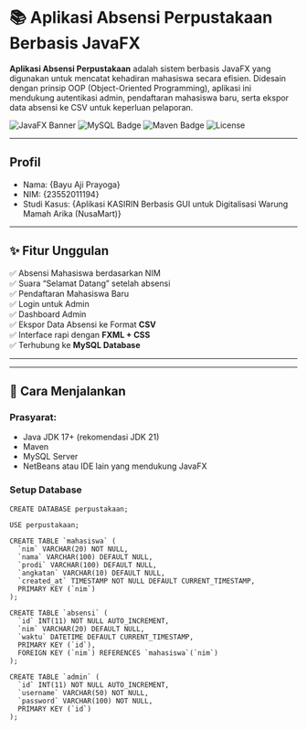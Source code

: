 # 📚 Aplikasi Absensi Perpustakaan Berbasis JavaFX

**Aplikasi Absensi Perpustakaan** adalah sistem berbasis JavaFX yang digunakan untuk mencatat kehadiran mahasiswa secara efisien. Didesain dengan prinsip OOP (Object-Oriented Programming), aplikasi ini mendukung autentikasi admin, pendaftaran mahasiswa baru, serta ekspor data absensi ke CSV untuk keperluan pelaporan.

![JavaFX Banner](https://img.shields.io/badge/JavaFX-UI-orange)
![MySQL Badge](https://img.shields.io/badge/MySQL-Database-blue)
![Maven Badge](https://img.shields.io/badge/Maven-Build%20Tool-red)
![License](https://img.shields.io/badge/License-MIT-green)

---

## Profil

<ul>
  <li>Nama: {Bayu Aji Prayoga}</li>
  <li>NIM: {23552011194}</li>
  <li>Studi Kasus: {Aplikasi KASIRIN Berbasis GUI untuk Digitalisasi Warung Mamah Arika (NusaMart)}</li>
</ul>

---
## ✨ Fitur Unggulan

✅ Absensi Mahasiswa berdasarkan NIM  
✅ Suara “Selamat Datang” setelah absensi  
✅ Pendaftaran Mahasiswa Baru  
✅ Login untuk Admin  
✅ Dashboard Admin  
✅ Ekspor Data Absensi ke Format **CSV**  
✅ Interface rapi dengan **FXML + CSS**  
✅ Terhubung ke **MySQL Database**

---


---

## 🚀 Cara Menjalankan

### Prasyarat:
- Java JDK 17+ (rekomendasi JDK 21)
- Maven
- MySQL Server
- NetBeans atau IDE lain yang mendukung JavaFX

### Setup Database
```sq
CREATE DATABASE perpustakaan;

USE perpustakaan;

CREATE TABLE `mahasiswa` (
  `nim` VARCHAR(20) NOT NULL,
  `nama` VARCHAR(100) DEFAULT NULL,
  `prodi` VARCHAR(100) DEFAULT NULL,
  `angkatan` VARCHAR(10) DEFAULT NULL,
  `created_at` TIMESTAMP NOT NULL DEFAULT CURRENT_TIMESTAMP,
  PRIMARY KEY (`nim`)
);

CREATE TABLE `absensi` (
  `id` INT(11) NOT NULL AUTO_INCREMENT,
  `nim` VARCHAR(20) DEFAULT NULL,
  `waktu` DATETIME DEFAULT CURRENT_TIMESTAMP,
  PRIMARY KEY (`id`),
  FOREIGN KEY (`nim`) REFERENCES `mahasiswa`(`nim`)
);

CREATE TABLE `admin` (
  `id` INT(11) NOT NULL AUTO_INCREMENT,
  `username` VARCHAR(50) NOT NULL,
  `password` VARCHAR(100) NOT NULL,
  PRIMARY KEY (`id`)
);


